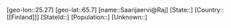 ﻿---
location: [65.7,25.27]
type: City
tags:
- geo/City


SpocWebEntityId: 33858
isDeleted: false
confidential: public

---
[geo-lon::25.27]
[geo-lat::65.7]
[name::Saarijaervi@Raj]
[State::]
[Country::[[Finland]]]
[StateId::]
[Population::]
[Unknown::]

